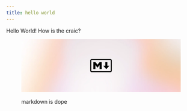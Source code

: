 ```yaml
---
title: hello world
---
```


Hello World! How is the craic?

<figure><img src="../assets/markdown.webp" alt=""><figcaption><p>markdown is dope</p></figcaption></figure>
